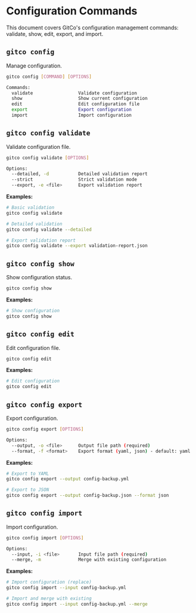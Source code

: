 # Configuration Commands

This document covers GitCo's configuration management commands: validate, show, edit, export, and import.

## `gitco config`

Manage configuration.

```bash
gitco config [COMMAND] [OPTIONS]

Commands:
  validate                 Validate configuration
  show                     Show current configuration
  edit                     Edit configuration file
  export                   Export configuration
  import                   Import configuration
```

## `gitco config validate`

Validate configuration file.

```bash
gitco config validate [OPTIONS]

Options:
  --detailed, -d           Detailed validation report
  --strict                 Strict validation mode
  --export, -e <file>      Export validation report
```

**Examples:**
```bash
# Basic validation
gitco config validate

# Detailed validation
gitco config validate --detailed

# Export validation report
gitco config validate --export validation-report.json
```

## `gitco config show`

Show configuration status.

```bash
gitco config show
```

**Examples:**
```bash
# Show configuration
gitco config show
```

## `gitco config edit`

Edit configuration file.

```bash
gitco config edit
```

**Examples:**
```bash
# Edit configuration
gitco config edit
```

## `gitco config export`

Export configuration.

```bash
gitco config export [OPTIONS]

Options:
  --output, -o <file>      Output file path (required)
  --format, -f <format>    Export format (yaml, json) - default: yaml
```

**Examples:**
```bash
# Export to YAML
gitco config export --output config-backup.yml

# Export to JSON
gitco config export --output config-backup.json --format json
```

## `gitco config import`

Import configuration.

```bash
gitco config import [OPTIONS]

Options:
  --input, -i <file>       Input file path (required)
  --merge, -m              Merge with existing configuration
```

**Examples:**
```bash
# Import configuration (replace)
gitco config import --input config-backup.yml

# Import and merge with existing
gitco config import --input config-backup.yml --merge
```

